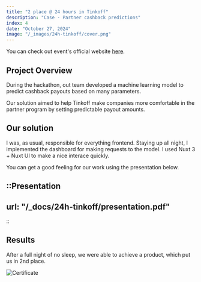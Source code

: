 ```yaml
---
title: "2 place @ 24 hours in Tinkoff"
description: "Case - Partner cashback predictions"
index: 4
date: "October 27, 2024"
image: "/_images/24h-tinkoff/cover.png"
---
```


You can check out event's official website [here](https://education.tbank.ru/activities/tinkoff_projects/hackathon-24h/).

## Project Overview

During the hackathon, out team developed a machine learning model to predict cashback payouts based on many parameters.

Our solution aimed to help Tinkoff make companies more comfortable in the partner program by setting predictable payout amounts.

## Our solution

I was, as usual, responsible for everything frontend. Staying up all night, I implemented the dashboard for making requests to the model.
I used Nuxt 3 + Nuxt UI to make a nice interace quickly.

You can get a good feeling for our work using the presentation below.


::Presentation
---
url: "/_docs/24h-tinkoff/presentation.pdf"
---
::

## Results

After a full night of no sleep, we were able to achieve a product, which put us in 2nd place.

![Certificate](/_images/24h-tinkoff/cert.png)